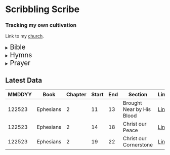 # Scribbling Scribe
### Tracking my own cultivation

Link to my [church](https://tjc.org/).

<details>
<summary>
<span style="font-size: 1.5em;">Bible</span>
</summary>

*Man shall not live by bread alone*...

I will:
 - write one section of the NKJV Bible every day
 - listen to that section in Chinese
 - write down the outline

Kinda too lazy to make an automated progress bar for now.  
Will consider once things are in better shape using [this](./bible_metadata.csv).

[Tracking Info](./bible_outline.txt)  
[Chinese Audio Bible](https://www.wordproject.org/bibles/audio/04_chinese/index.htm)

</details>

<details>
<summary>
<span style="font-size: 1.5em;">Hymns</span>
</summary>

*I will bless the Lord at all times*...

I never learned to play all 525 hymns on the piano with sincerety. When I do, I'll add it to a completion list.  
Eventually, I can use this CSV can train a digital assistant in suggesting hymns for any topic.

[Hymns](./hymn_metadata.csv)
</details>

<details>
<summary>
<span style="font-size: 1.5em;">Prayer</span>
</summary>

*Let us therefore come boldly to the throne of grace*...

I will:
 - track if I prayed in the morning and night
 - write one thing I'm thankful for
 - write one prayer request
 - write the biggest oof of the day

[Prayer Log](./prayer_log.csv)

It'd be interesting to see how things change over time, or don't change over time.
</details>



## Latest Data
| MMDDYY | Book | Chapter | Start | End | Section | Link |
| ------ | ---- | ------- | ----- | --- | ------- | ---- |
| 122523 | Ephesians | 2 | 11 | 13 | Brought Near by His Blood | [Link](https://i.imgur.com/1qvseLv.jpg) |
| 122523 | Ephesians | 2 | 14 | 18 | Christ our Peace | [Link](https://i.imgur.com/1qvseLv.jpg) |
| 122523 | Ephesians | 2 | 19 | 22 | Christ our Cornerstone | [Link](https://i.imgur.com/1qvseLv.jpg) |


